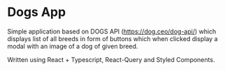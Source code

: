 # Dogs App

Simple application based on DOGS API (https://dog.ceo/dog-api/) which displays list of all breeds in form of buttons which when clicked display a modal with an image of a dog of given breed.

Written using React + Typescript, React-Query and Styled Components.
